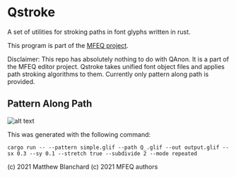 # Qstroke
A set of utilities for stroking paths in font glyphs written in rust.

This program is part of the [MFEQ project](https://github.com/mfeq/mfeq/).

Disclaimer: This repo has absolutely nothing to do with QAnon. It is a part of the MFEQ editor project.
Qstroke takes unified font object files and applies path stroking algorithms to them. Currently only pattern along path is provided.

## Pattern Along Path

![alt text](https://user-images.githubusercontent.com/310356/104104000-4955ab80-5273-11eb-9d16-4b8052a05df7.PNG)

This was generated with the following command:

```
cargo run -- --pattern simple.glif --path Q_.glif --out output.glif --sx 0.3 --sy 0.1 --stretch true --subdivide 2 --mode repeated
```

(c) 2021 Matthew Blanchard
(c) 2021 MFEQ authors

